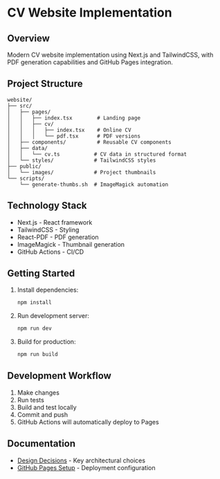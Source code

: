 # CV Website Implementation

## Overview
Modern CV website implementation using Next.js and TailwindCSS, with PDF generation capabilities and GitHub Pages integration.

## Project Structure
```
website/
├── src/
│   ├── pages/
│   │   ├── index.tsx        # Landing page
│   │   ├── cv/             
│   │   │   ├── index.tsx    # Online CV
│   │   │   └── pdf.tsx      # PDF versions
│   ├── components/          # Reusable CV components
│   ├── data/               
│   │   └── cv.ts           # CV data in structured format
│   └── styles/             # TailwindCSS styles
├── public/
│   └── images/             # Project thumbnails
└── scripts/
    └── generate-thumbs.sh  # ImageMagick automation
```

## Technology Stack
- Next.js - React framework
- TailwindCSS - Styling
- React-PDF - PDF generation
- ImageMagick - Thumbnail generation
- GitHub Actions - CI/CD

## Getting Started
1. Install dependencies:
   ```bash
   npm install
   ```
2. Run development server:
   ```bash
   npm run dev
   ```
3. Build for production:
   ```bash
   npm run build
   ```

## Development Workflow
1. Make changes
2. Run tests
3. Build and test locally
4. Commit and push
5. GitHub Actions will automatically deploy to Pages

## Documentation
- [Design Decisions](design-decisions.md) - Key architectural choices
- [GitHub Pages Setup](github-pages-setup.md) - Deployment configuration